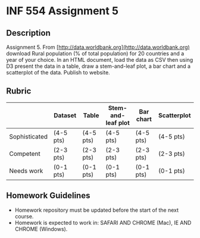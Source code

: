 # INF 554 Assignment 5

## Description 
Assignment 5. From [http://data.worldbank.org](http://data.worldbank.org) download Rural population (% of total population) for 20 countries and a year of your choice. In an HTML document, load the data as CSV then using D3 present the data in a table, draw a stem-and-leaf plot, a bar chart and a scatterplot of the data. Publish to website.

## Rubric

| 	            | Dataset	| Table	| Stem-and-leaf plot | Bar chart | Scatterplot |
| ------------- | ------- | ----- | ------------------ | --------- | ----------- |
| Sophisticated	| (4-5 pts) | (4-5 pts) | (4-5 pts) | (4-5 pts) | (4-5 pts) |
| Competent	    | (2-3 pts) | (2-3 pts) | (2-3 pts) | (2-3 pts) | (2-3 pts) |
| Needs work	  | (0-1 pts) | (0-1 pts) | (0-1 pts) | (0-1 pts) | (0-1 pts) |


## Homework Guidelines
- Homework repository must be updated before the start of the next course. 
- Homework is expected to work in: SAFARI AND CHROME (Mac), IE AND CHROME (Windows).

